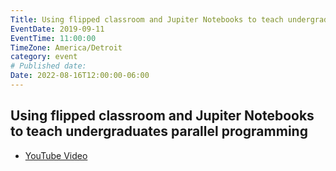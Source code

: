 ```yaml
---
Title: Using flipped classroom and Jupiter Notebooks to teach undergraduates parallel programming
EventDate: 2019-09-11
EventTime: 11:00:00
TimeZone: America/Detroit
category: event
# Published date:
Date: 2022-08-16T12:00:00-06:00
---
```


## Using flipped classroom and Jupiter Notebooks to teach undergraduates parallel programming

* [YouTube Video](https://youtu.be/NqE5zMVj2gw)